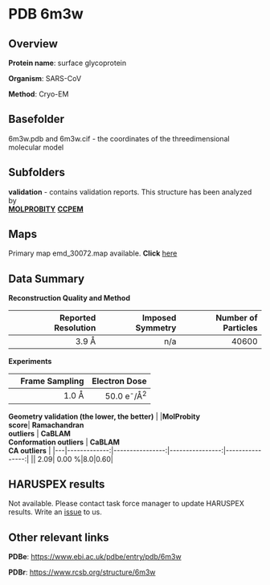 # PDB 6m3w

## Overview

**Protein name**: surface glycoprotein

**Organism**: SARS-CoV

**Method**: Cryo-EM



## Basefolder

6m3w.pdb and 6m3w.cif - the coordinates of the threedimensional molecular model

## Subfolders





**validation** - contains validation reports. This structure has been analyzed by <br>  [**MOLPROBITY**](https://github.com/thorn-lab/coronavirus_structural_task_force/tree/master/pdb/surface_glycoprotein/SARS-CoV/6m3w/validation/molprobity)   [**CCPEM**](https://github.com/thorn-lab/coronavirus_structural_task_force/tree/master/pdb/surface_glycoprotein/SARS-CoV/6m3w/validation/ccpem-validation) 



## Maps

Primary map emd_30072.map available. **Click** [here](http://ftp.wwpdb.org/pub/emdb/structures/EMD-30072/map/) 

## Data Summary
**Reconstruction Quality and Method**

|   | Reported Resolution | Imposed Symmetry | Number of Particles |
|---|-------------:|----------------:|--------------:|
|   |3.9 Å|n/a|40600|

**Experiments**

|   | Frame Sampling | Electron Dose |
|---|-------------:|----------------:|
|   |1.0 Å|50.0 e<sup>-</sup>/Å<sup>2</sup>|

**Geometry validation (the lower, the better)**
|   |**MolProbity<br>score**| **Ramachandran<br>outliers** | **CaBLAM<br>Conformation outliers** | **CaBLAM<br>CA outliers** |
|---|-------------:|----------------:|----------------:|----------------:|
||  2.09|  0.00 %|8.0|0.60|

## HARUSPEX results

Not available. Please contact task force manager to update HARUSPEX results. Write an [issue](https://github.com/thorn-lab/coronavirus_structural_task_force/issues) to us.

## Other relevant links 
**PDBe**:  https://www.ebi.ac.uk/pdbe/entry/pdb/6m3w
 
**PDBr**: https://www.rcsb.org/structure/6m3w 
